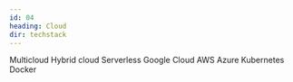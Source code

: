 ```yaml
---
id: 04
heading: Cloud
dir: techstack
---
```

Multicloud
Hybrid cloud
Serverless
Google Cloud
AWS
Azure
Kubernetes
Docker